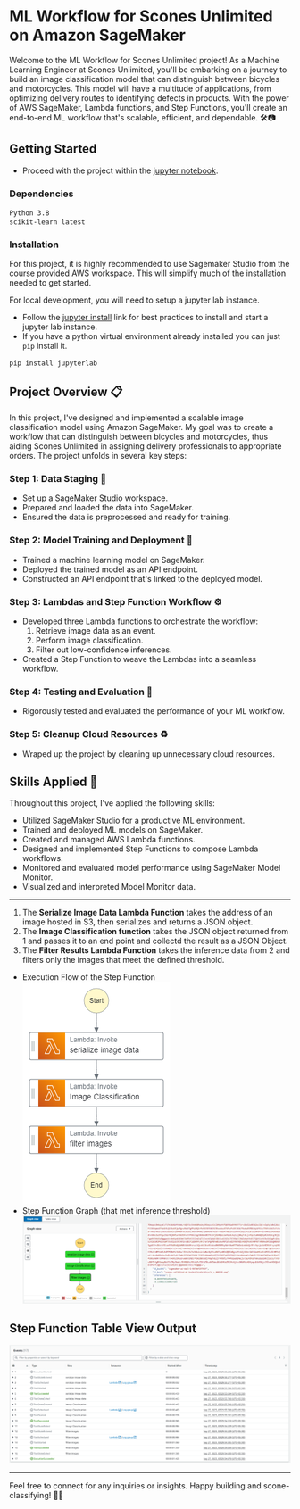 # ML Workflow for Scones Unlimited on Amazon SageMaker

Welcome to the ML Workflow for Scones Unlimited project! As a Machine Learning Engineer at Scones Unlimited, you'll be embarking on a journey to build an image classification model that can distinguish between bicycles and motorcycles. This model will have a multitude of applications, from optimizing delivery routes to identifying defects in products. With the power of AWS SageMaker, Lambda functions, and Step Functions, you'll create an end-to-end ML workflow that's scalable, efficient, and dependable. 🛠️📷

## Getting Started

* Proceed with the project within the [jupyter notebook](starter.ipynb).

### Dependencies

```
Python 3.8
scikit-learn latest
```

### Installation
For this project, it is highly recommended to use Sagemaker Studio from the course provided AWS workspace. This will simplify much of the installation needed to get started.

For local development, you will need to setup a jupyter lab instance.
* Follow the [jupyter install](https://jupyter.org/install.html) link for best practices to install and start a jupyter lab instance.
* If you have a python virtual environment already installed you can just `pip` install it.
```
pip install jupyterlab
```

## Project Overview 📋

In this project, I've designed and implemented a scalable image classification model using Amazon SageMaker. My goal was to create a workflow that can distinguish between bicycles and motorcycles, thus aiding Scones Unlimited in assigning delivery professionals to appropriate orders. The project unfolds in several key steps:

### Step 1: Data Staging 📂

- Set up a SageMaker Studio workspace.
- Prepared and loaded the data into SageMaker.
- Ensured the data is preprocessed and ready for training.

### Step 2: Model Training and Deployment 🚀

- Trained a machine learning model on SageMaker.
- Deployed the trained model as an API endpoint.
- Constructed an API endpoint that's linked to the deployed model.

### Step 3: Lambdas and Step Function Workflow ⚙️

- Developed three Lambda functions to orchestrate the workflow:
  1. Retrieve image data as an event.
  2. Perform image classification.
  3. Filter out low-confidence inferences.
- Created a Step Function to weave the Lambdas into a seamless workflow.

### Step 4: Testing and Evaluation 🧪

- Rigorously tested and evaluated the performance of your ML workflow.

### Step 5: Cleanup Cloud Resources ♻️

- Wraped up the project by cleaning up unnecessary cloud resources.

## Skills Applied 🧠

Throughout this project, I've applied the following skills:

- Utilized SageMaker Studio for a productive ML environment.
- Trained and deployed ML models on SageMaker.
- Created and managed AWS Lambda functions.
- Designed and implemented Step Functions to compose Lambda workflows.
- Monitored and evaluated model performance using SageMaker Model Monitor.
- Visualized and interpreted Model Monitor data.

----
1. The **Serialize Image Data Lambda Function** takes the address of an image hosted in S3, then serializes and returns a JSON
object.
2. The **Image Classification function** takes the JSON object returned from 1 and passes it to an end point and collectd the result
as a JSON Object.
3. The **Filter Results Lambda Function** takes the inference data from 2 and filters only the images that meet the defined threshold.  

* Execution Flow of the Step Function
![stepfunction](img/stepfunctions_graph.png)
* Step Function Graph (that met inference threshold)
![stepfunction_imageclassification.png](img/stepfunction-output(met_inference_threshold).png)
## Step Function Table View Output
![](img/step-function-execution-logs.png)

---
Feel free to connect for any inquiries or insights. Happy building and scone-classifying! 🥐🤖
